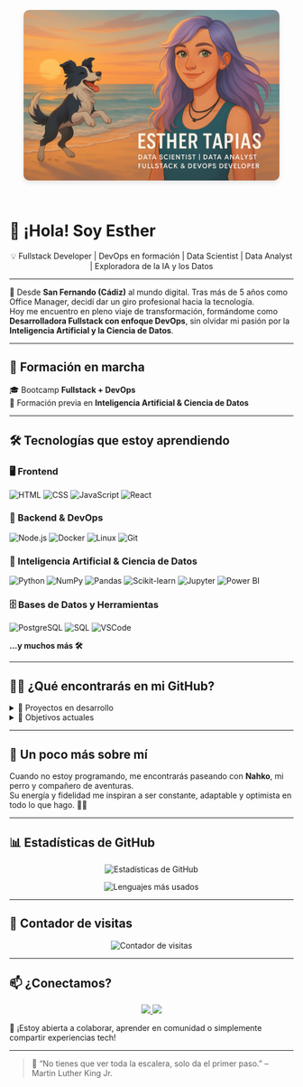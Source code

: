 <!-- Banner de cabecera -->
<p align="center">
  <img src="banner3.png" alt="Esther Tapias Banner" 
       style="border-radius: 10px; max-width: 90%; width: 600px; height: auto; box-shadow: 0 4px 8px rgba(0,0,0,0.1); margin-bottom: 30px;" />
</p>


# 👋 ¡Hola! Soy Esther
<p align="center">
💡 Fullstack Developer | DevOps en formación | Data Scientist | Data Analyst | Exploradora de la IA y los Datos
</p>

---

📍 Desde **San Fernando (Cádiz)** al mundo digital. Tras más de 5 años como Office Manager, decidí dar un giro profesional hacia la tecnología.  
Hoy me encuentro en pleno viaje de transformación, formándome como **Desarrolladora Fullstack con enfoque DevOps**, sin olvidar mi pasión por la **Inteligencia Artificial y la Ciencia de Datos**.

---

## 🚀 Formación en marcha

🎓 Bootcamp **Fullstack + DevOps**  
🔬 Formación previa en **Inteligencia Artificial & Ciencia de Datos**

---

## 🛠️ Tecnologías que estoy aprendiendo

### 🖥️ Frontend  
![HTML](https://skillicons.dev/icons?i=html)
![CSS](https://skillicons.dev/icons?i=css)
![JavaScript](https://skillicons.dev/icons?i=javascript)
![React](https://skillicons.dev/icons?i=react)


### 🔧 Backend & DevOps  
![Node.js](https://skillicons.dev/icons?i=nodejs) ![Docker](https://skillicons.dev/icons?i=docker) ![Linux](https://skillicons.dev/icons?i=linux) ![Git](https://skillicons.dev/icons?i=git)


### 🧠 Inteligencia Artificial & Ciencia de Datos  
![Python](https://skillicons.dev/icons?i=python) ![NumPy](https://img.shields.io/badge/NumPy-013243?style=flat&logo=numpy&logoColor=white) ![Pandas](https://img.shields.io/badge/Pandas-150458?style=flat&logo=pandas&logoColor=white) ![Scikit-learn](https://img.shields.io/badge/Scikit--learn-F7931E?style=flat&logo=scikitlearn&logoColor=white) ![Jupyter](https://img.shields.io/badge/Jupyter-F37626?style=flat&logo=jupyter&logoColor=white) ![Power BI](https://img.shields.io/badge/Power%20BI-F2C811?style=flat&logo=powerbi&logoColor=black)


### 🗄️ Bases de Datos y Herramientas  
![PostgreSQL](https://skillicons.dev/icons?i=postgres) ![SQL](https://img.shields.io/badge/SQL-4479A1?style=flat&logo=sqlite&logoColor=white) ![VSCode](https://skillicons.dev/icons?i=vscode)



**...y muchos más 🛠️**

---

## 👩‍💻 ¿Qué encontrarás en mi GitHub?

<details>
  <summary>📁 Proyectos en desarrollo</summary>

- 🌐 Aplicaciones web con React & Node.js  
- ⚙️ Automatizaciones con Bash y GitHub Actions  
- 📊 Visualizaciones y análisis de datos  
- 🧠 Mini proyectos de IA y aprendizaje automático  
- 🧪 Pruebas unitarias con JavaScript y Jest  
</details>

<details>
  <summary>🧠 Objetivos actuales</summary>

- 🧱 Dominar el stack MERN (MongoDB, Express, React, Node)
- 🔄 Implementar flujos CI/CD y contenedores con Docker
- 🤖 Aplicar modelos de machine learning a casos reales
- 🧠 Unir el desarrollo con la inteligencia de los datos
</details>

---

## 🐾 Un poco más sobre mí

Cuando no estoy programando, me encontrarás paseando con **Nahko**, mi perro y compañero de aventuras.  
Su energía y fidelidad me inspiran a ser constante, adaptable y optimista en todo lo que hago. 🐶💛

---

## 📊 Estadísticas de GitHub

<p align="center">
  <img src="https://github-readme-stats.vercel.app/api?username=EstherTapias&show_icons=true&theme=tokyonight" alt="Estadísticas de GitHub" />
</p>

<p align="center">
  <img src="https://github-readme-stats.vercel.app/api/top-langs/?username=EstherTapias&layout=compact&theme=tokyonight" alt="Lenguajes más usados" />
</p>

---

## 👀 Contador de visitas

<p align="center">
  <img src="https://komarev.com/ghpvc/?username=EstherTapias&color=blue&style=flat-square" alt="Contador de visitas" />
</p>


---

## 📫 ¿Conectamos?

<p align="center">
  <a href="https://www.linkedin.com/in/esther-tapias-paez-camino/" target="_blank">
    <img src="https://img.shields.io/badge/LinkedIn-blue?style=flat&logo=linkedin&logoColor=white" />
  </a>
  <a href="mailto:esthertpc93@gmail.com">
    <img src="https://img.shields.io/badge/Gmail-D14836?style=flat&logo=gmail&logoColor=white" />
  </a>
</p>

💬 ¡Estoy abierta a colaborar, aprender en comunidad o simplemente compartir experiencias tech!

---

> 💬 “No tienes que ver toda la escalera, solo da el primer paso.” – Martin Luther King Jr.

